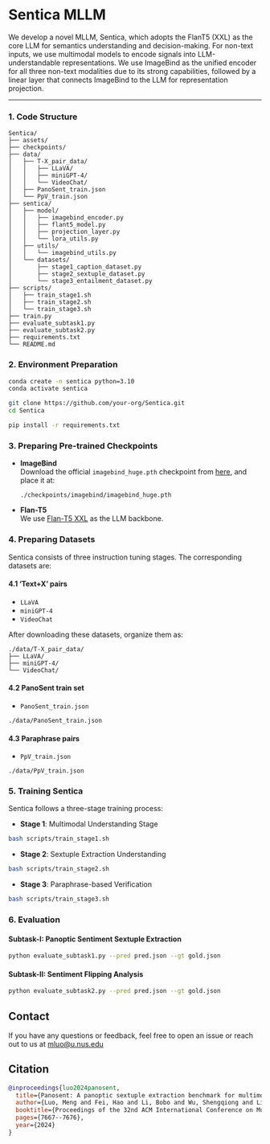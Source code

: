 # Sentica MLLM

We develop a novel MLLM, Sentica, which adopts the FlanT5 (XXL) as the core LLM for semantics understanding and decision-making. For non-text inputs, we use multimodal models to encode signals into LLM-understandable representations. We use ImageBind as the unified encoder for all three non-text modalities due to its strong capabilities, followed by a linear layer that connects ImageBind to the LLM for representation projection.

---

### 1. Code Structure 
```
Sentica/
├── assets/                             
├── checkpoints/                        
├── data/
│   ├── T-X_pair_data/                 
│   │   ├── LLaVA/
│   │   ├── miniGPT-4/
│   │   └── VideoChat/
│   ├── PanoSent_train.json            
│   └── PpV_train.json                 
├── sentica/
│   ├── model/
│   │   ├── imagebind_encoder.py       
│   │   ├── flant5_model.py          
│   │   ├── projection_layer.py       
│   │   └── lora_utils.py             
│   ├── utils/
│   │   └── imagebind_utils.py        
│   └── datasets/
│       ├── stage1_caption_dataset.py 
│       ├── stage2_sextuple_dataset.py 
│       └── stage3_entailment_dataset.py 
├── scripts/
│   ├── train_stage1.sh               
│   ├── train_stage2.sh               
│   └── train_stage3.sh            
├── train.py                           
├── evaluate_subtask1.py              
├── evaluate_subtask2.py               
├── requirements.txt                  
└── README.md
```

### 2. Environment Preparation 

```bash
conda create -n sentica python=3.10
conda activate sentica

git clone https://github.com/your-org/Sentica.git
cd Sentica

pip install -r requirements.txt
```

<span id='Prepare Pre-trained Checkpoint'/>

### 3. Preparing Pre-trained Checkpoints 

- **ImageBind**  
  Download the official `imagebind_huge.pth` checkpoint from [here](https://dl.fbaipublicfiles.com/imagebind/imagebind_huge.pth), and place it at:
  
  ```
  ./checkpoints/imagebind/imagebind_huge.pth
  ```
- **Flan-T5**  
  We use [Flan-T5 XXL](https://huggingface.co/google/flan-t5-xxl) as the LLM backbone.  

<span id='Prepare Dataset'/>

### 4. Preparing Datasets

Sentica consists of three instruction tuning stages. The corresponding datasets are:

#### 4.1 ‘Text+X’ pairs

- `LLaVA`  
- `miniGPT-4`  
- `VideoChat` 

After downloading these datasets, organize them as:

```
./data/T-X_pair_data/
├── LLaVA/
├── miniGPT-4/
└── VideoChat/
```

#### 4.2 PanoSent train set

- `PanoSent_train.json`  

```
./data/PanoSent_train.json
```

#### 4.3 Paraphrase pairs

- `PpV_train.json`  

```
./data/PpV_train.json
```

<span id='Training Sentica'/>

### 5. Training Sentica  

Sentica follows a three-stage training process:

- **Stage 1**: Multimodal Understanding Stage
```bash
bash scripts/train_stage1.sh
```

- **Stage 2**: Sextuple Extraction Understanding
```bash
bash scripts/train_stage2.sh
```

- **Stage 3**: Paraphrase-based Verification
```bash
bash scripts/train_stage3.sh
```

<span id='Evaluation'/>

### 6. Evaluation 

#### Subtask-I: Panoptic Sentiment Sextuple Extraction
```bash
python evaluate_subtask1.py --pred pred.json --gt gold.json
```

#### Subtask-II: Sentiment Flipping Analysis
```bash
python evaluate_subtask2.py --pred pred.json --gt gold.json
```

<span id='Contact'/>

## Contact

If you have any questions or feedback, feel free to open an issue or reach out to us at mluo@u.nus.edu

<span id='Citation'/>

## Citation

```bibtex
@inproceedings{luo2024panosent,
  title={Panosent: A panoptic sextuple extraction benchmark for multimodal conversational aspect-based sentiment analysis},
  author={Luo, Meng and Fei, Hao and Li, Bobo and Wu, Shengqiong and Liu, Qian and Poria, Soujanya and Cambria, Erik and Lee, Mong-Li and Hsu, Wynne},
  booktitle={Proceedings of the 32nd ACM International Conference on Multimedia},
  pages={7667--7676},
  year={2024}
}
```
